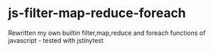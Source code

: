 # js-filter-map-reduce-foreach
Rewritten my own builtin filter,map,reduce and foreach functions of javascript - tested with jstinytest
